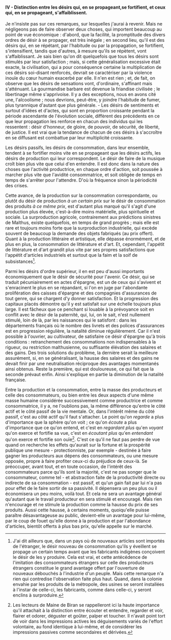 #### IV - Distinction entre les désirs qui, en se propageant,se fortifient, et ceux qui, en se propageant, s'affaiblissent.

Je n'insiste pas sur ces remarques, sur lesquelles j'aurai à revenir. Mais ne négligeons pas de faire observer deux choses, qui importent beaucoup au point de vue économique : d'abord, que la facilité, la promptitude des divers ordres de désir à se propager, est très inégale ; en second lieu, qu'il est des désirs qui, en se répétant, par l'habitude ou par la propagation, se fortifient, s'intensifient, tandis que d'autres, à mesure qu'ils se répètent, vont s'affaiblissant. Je sais bien qu'on dit quelquefois que tous les désirs sont stimulés par leur satisfaction ; mais, si cette généralisation excessive était exacte, la civilisation, qui a pour conséquence certaine la multiplication de ces désirs soi-disant renforcés, devrait se caractériser par la violence inouïe du cœur humain exacerbé par elle. Il n'en est rien ; et, de fait, on observe que les désirs de sensations vont, d'ordinaire, s'affinant mais s'atténuant. La gourmandise barbare est devenue la friandise civilisée ; le libertinage même s'apprivoise. Il y a des exceptions, nous en avons cité une, l'alcoolisme ; nous devrions, peut-être, y joindre l'habitude de fumer, plus tyrannique d'autant que plus générale. - Les désirs de sentiments et surtout d'idées et d'actes, qui sont en proportion croissante pendant la période ascendante de l'évolution sociale, diffèrent des précédents en ce que leur propagation les renforce en chacun des individus qui les ressentent : désir d'honneur, de gloire, de pouvoir, de sécurité, de liberté, de justice. Il est vrai que la tendance de chacun de ces désirs à s'accroître en se diffusant est combattue par leur multiplicité croissante.

Les désirs passifs, les désirs de consommation, dans leur ensemble, tendent à se fortifier moins vite en se propageant que les désirs actifs, les désirs de production qui leur correspondent. Le désir de faire de la musique croît bien plus vite que celui d'en entendre. Il est donc dans la nature des choses que l'activité productrice, en chaque ordre d'action, soit poussée à marcher plus vite que l'avidité consommatrice, et soit obligée de temps en temps de s'arrêter pour l'attendre. D'où la fréquence sinon la périodicité des crises.

Cette avance, de la production sur la consommation correspondante, ou plutôt du désir de production _à un certain prix_ sur le désir de consommation des produits _à ce même prix_, est d'autant plus marqué qu'il s'agit d'une production plus élevée, c'est-à-dire moins matérielle, plus spirituelle et sociale. La surproduction agricole, contrairement aux prédictions sinistres de Malthus, existe quelquefois, en temps de grand progrès ; mais elle est rare et toujours moins forte que la surproduction industrielle, qui excède souvent de beaucoup la demande des objets fabriqués (au prix offert). Quant à la production littéraire et artistique, elle dépasse énormément, et de plus en plus, la consommation de littérature et d'art. Et, cependant, l'appétit de littérature et d'art grandit plus vite par ses propres satisfactions que l'appétit d'articles industriels et surtout que la faim et la soif de subsistances[^54].

Parmi les désirs d'ordre supérieur, il en est peu d'aussi importants économiquement que le désir de sécurité pour l'avenir. Ce désir, qui se traduit pécuniairement en actes d'épargne, est un de ceux qui s'avivent et s'enracinent le plus en se répandant, si l'on en juge par l'abondante prolifération des caisses d'épargne et des compagnies d'assurances de tout genre, qui se chargent d'y donner satisfaction. Et la progression des capitaux placés démontre qu'il y est satisfait sur une échelle toujours plus large. Il est fâcheux que ce penchant si louable à la prévoyance soit en conflit avec le désir de la paternité, qui, lui, on le sait, n'est nullement stimulé, loin de là, par les naissances qui le satisfont : dans les départements français où le nombre des livrets et des polices d'assurances est en progression régulière, la natalité diminue régulièrement. Car il n'est possible à l'ouvrier, au cultivateur, de satisfaire ce désir d'épargne qu'à trois conditions : retranchement des consommations non indispensables à la rigueur, ou restriction malthusienne, ou suffisante élévation des salaires et des gains. Des trois solutions du problème, la dernière serait la meilleure assurément, si, en se généralisant, la hausse des salaires et des gains ne devait finir par une neutralisation réciproque des avantages momentanés ainsi obtenus. Reste la première, qui est douloureuse, ce qui fait que la seconde prévaut enfin. Ainsi s'explique en partie la diminution de la natalité française.

Entre la production et la consommation, entre la masse des producteurs et celle des consommateurs, ou bien entre les deux aspects d'une même masse humaine considérée successivement comme productrice et comme consommatrice, il y a, ne l'oublions pas, la même différence qu'entre le côté actif et le côté passif de la vie mentale. Or, dans l'intérêt même du côté passif, c'est au côté actif qu'il faut s'attacher. Le point qu'on _regarde_ a plus d'importance que la sphère qu'on voit ; ce qu'on _écoute_ a plus d'importance que ce qu'on entend, et c'est en _regardant plus_ qu'en _voyant_ qu'on exerce et fortifie sa vue, c'est en _écoutant plus_ qu'en _entendant_ qu'on exerce et fortifie son ouïe[^55]. C'est ce qu'il ne faut pas perdre de vue quand on recherche les effets qu'aurait sur la fortune et la prospérité publique une mesure - protectionniste, par exemple - destinée à faire gagner les producteurs aux dépens des consommateurs, ou une mesure opposée, propre à faire profiter ceux-ci du préjudice de ceux-là. Se préoccuper, avant tout, et en toute occasion, de l'intérêt des consommateurs parce qu'ils sont la majorité, c'est ne pas songer que le consommateur, comme tel - et abstraction faite de la productivité directe ou indirecte de sa consommation - est passif, et qu'un gain fait par lui n'a pas pour effet de le faire sortir de sa passivité. Il dépensera un peu plus ou il économisera un peu moins, voilà tout. Et cela ne sera un avantage général qu'autant que le travail producteur en sera stimulé et encouragé. Mais rien n'encourage et ne stimule la production comme la hausse du prix de ses produits. Aussi cette hausse, à certains moments, quoiqu'elle puisse paraître désavantageuse au public, devient-elle un avantage pour lui-même, par le coup de fouet qu'elle donne à la production et par l'abondance d'articles, bientôt offerts à plus bas prix, qu'elle appelle sur le marché.

[^54]: J'ai dit ailleurs que, dans un pays où de nouveaux articles sont importés de l'étranger, le désir nouveau de consommation qu'ils y éveillent se propage un certain temps avant que les fabricants indigènes conçoivent le désir de les y produire. Cela est vrai, et cette antécédence de l'imitation des consommateurs étrangers sur celle des producteurs étrangers constitue le grand avantage offert par l'ouverture de nouveaux débouchés à l'industrie d'un peuple. Mais cette remarque n'a rien qui contredise l'observation faite plus haut. Quand, dans la colonie envahie par les produits de la métropole, des usines se seront installées à l'instar de celle-ci, les fabricants, comme dans celle-ci, y seront enclins à surproduire.

[^55]: Les lecteurs de Maine de Biran se rappelleront ici la haute importance qu'il attachait à la distinction entre écouter et entendre, regarder et voir, flairer et odorer, déguster et goûter, palper et toucher. Il n'avait point tort de voir dans les impressions actives les déguisements variés de l'effort volontaire, au fond identique à lui-même, et de considérer les impressions passives comme secondaires et dérivées.
